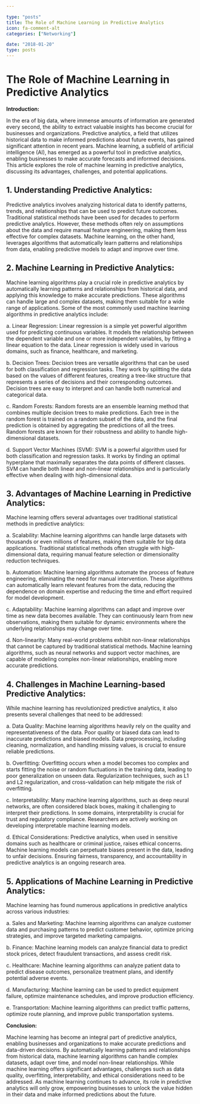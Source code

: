 ```yaml
---

type: "posts"
title: The Role of Machine Learning in Predictive Analytics
icon: fa-comment-alt
categories: ["Networking"]

date: "2018-01-20"
type: posts
---
```





# The Role of Machine Learning in Predictive Analytics

**Introduction:**

In the era of big data, where immense amounts of information are generated every second, the ability to extract valuable insights has become crucial for businesses and organizations. Predictive analytics, a field that utilizes historical data to make informed predictions about future events, has gained significant attention in recent years. Machine learning, a subfield of artificial intelligence (AI), has emerged as a powerful tool in predictive analytics, enabling businesses to make accurate forecasts and informed decisions. This article explores the role of machine learning in predictive analytics, discussing its advantages, challenges, and potential applications.

## 1. Understanding Predictive Analytics:

Predictive analytics involves analyzing historical data to identify patterns, trends, and relationships that can be used to predict future outcomes. Traditional statistical methods have been used for decades to perform predictive analytics. However, these methods often rely on assumptions about the data and require manual feature engineering, making them less effective for complex datasets. Machine learning, on the other hand, leverages algorithms that automatically learn patterns and relationships from data, enabling predictive models to adapt and improve over time.

## 2. Machine Learning in Predictive Analytics:

Machine learning algorithms play a crucial role in predictive analytics by automatically learning patterns and relationships from historical data, and applying this knowledge to make accurate predictions. These algorithms can handle large and complex datasets, making them suitable for a wide range of applications. Some of the most commonly used machine learning algorithms in predictive analytics include:

a. Linear Regression: Linear regression is a simple yet powerful algorithm used for predicting continuous variables. It models the relationship between the dependent variable and one or more independent variables, by fitting a linear equation to the data. Linear regression is widely used in various domains, such as finance, healthcare, and marketing.

b. Decision Trees: Decision trees are versatile algorithms that can be used for both classification and regression tasks. They work by splitting the data based on the values of different features, creating a tree-like structure that represents a series of decisions and their corresponding outcomes. Decision trees are easy to interpret and can handle both numerical and categorical data.

c. Random Forests: Random forests are an ensemble learning method that combines multiple decision trees to make predictions. Each tree in the random forest is trained on a random subset of the data, and the final prediction is obtained by aggregating the predictions of all the trees. Random forests are known for their robustness and ability to handle high-dimensional datasets.

d. Support Vector Machines (SVM): SVM is a powerful algorithm used for both classification and regression tasks. It works by finding an optimal hyperplane that maximally separates the data points of different classes. SVM can handle both linear and non-linear relationships and is particularly effective when dealing with high-dimensional data.

## 3. Advantages of Machine Learning in Predictive Analytics:

Machine learning offers several advantages over traditional statistical methods in predictive analytics:

a. Scalability: Machine learning algorithms can handle large datasets with thousands or even millions of features, making them suitable for big data applications. Traditional statistical methods often struggle with high-dimensional data, requiring manual feature selection or dimensionality reduction techniques.

b. Automation: Machine learning algorithms automate the process of feature engineering, eliminating the need for manual intervention. These algorithms can automatically learn relevant features from the data, reducing the dependence on domain expertise and reducing the time and effort required for model development.

c. Adaptability: Machine learning algorithms can adapt and improve over time as new data becomes available. They can continuously learn from new observations, making them suitable for dynamic environments where the underlying relationships may change over time.

d. Non-linearity: Many real-world problems exhibit non-linear relationships that cannot be captured by traditional statistical methods. Machine learning algorithms, such as neural networks and support vector machines, are capable of modeling complex non-linear relationships, enabling more accurate predictions.

## 4. Challenges in Machine Learning-based Predictive Analytics:

While machine learning has revolutionized predictive analytics, it also presents several challenges that need to be addressed:

a. Data Quality: Machine learning algorithms heavily rely on the quality and representativeness of the data. Poor quality or biased data can lead to inaccurate predictions and biased models. Data preprocessing, including cleaning, normalization, and handling missing values, is crucial to ensure reliable predictions.

b. Overfitting: Overfitting occurs when a model becomes too complex and starts fitting the noise or random fluctuations in the training data, leading to poor generalization on unseen data. Regularization techniques, such as L1 and L2 regularization, and cross-validation can help mitigate the risk of overfitting.

c. Interpretability: Many machine learning algorithms, such as deep neural networks, are often considered black boxes, making it challenging to interpret their predictions. In some domains, interpretability is crucial for trust and regulatory compliance. Researchers are actively working on developing interpretable machine learning models.

d. Ethical Considerations: Predictive analytics, when used in sensitive domains such as healthcare or criminal justice, raises ethical concerns. Machine learning models can perpetuate biases present in the data, leading to unfair decisions. Ensuring fairness, transparency, and accountability in predictive analytics is an ongoing research area.

## 5. Applications of Machine Learning in Predictive Analytics:

Machine learning has found numerous applications in predictive analytics across various industries:

a. Sales and Marketing: Machine learning algorithms can analyze customer data and purchasing patterns to predict customer behavior, optimize pricing strategies, and improve targeted marketing campaigns.

b. Finance: Machine learning models can analyze financial data to predict stock prices, detect fraudulent transactions, and assess credit risk.

c. Healthcare: Machine learning algorithms can analyze patient data to predict disease outcomes, personalize treatment plans, and identify potential adverse events.

d. Manufacturing: Machine learning can be used to predict equipment failure, optimize maintenance schedules, and improve production efficiency.

e. Transportation: Machine learning algorithms can predict traffic patterns, optimize route planning, and improve public transportation systems.

**Conclusion:**

Machine learning has become an integral part of predictive analytics, enabling businesses and organizations to make accurate predictions and data-driven decisions. By automatically learning patterns and relationships from historical data, machine learning algorithms can handle complex datasets, adapt over time, and model non-linear relationships. While machine learning offers significant advantages, challenges such as data quality, overfitting, interpretability, and ethical considerations need to be addressed. As machine learning continues to advance, its role in predictive analytics will only grow, empowering businesses to unlock the value hidden in their data and make informed predictions about the future.